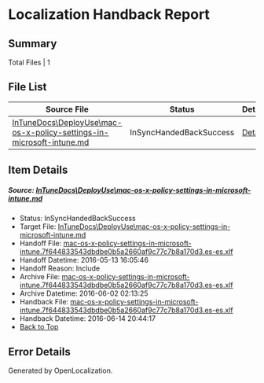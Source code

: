 # <a name='report-top'></a> Localization Handback Report

## Summary
 Total Files | 1

## File List
 Source File | Status | Details 
 ----------- | ------ | ------- 
 [InTuneDocs\DeployUse\mac-os-x-policy-settings-in-microsoft-intune.md](https://github.com/Microsoft/IntuneDocs-pr/blob/42e21b802fb605c98f688485c3b77703b3950e94/InTuneDocs/DeployUse/mac-os-x-policy-settings-in-microsoft-intune.md) | InSyncHandedBackSuccess | [Details](#c31ee9bb3aafa6b54068adda5b14f2c1cacacd3165)

## Item Details
##### <a name='c31ee9bb3aafa6b54068adda5b14f2c1cacacd3165'></a> Source: [InTuneDocs\DeployUse\mac-os-x-policy-settings-in-microsoft-intune.md](https://github.com/Microsoft/IntuneDocs-pr/blob/42e21b802fb605c98f688485c3b77703b3950e94/InTuneDocs/DeployUse/mac-os-x-policy-settings-in-microsoft-intune.md)
* Status: InSyncHandedBackSuccess
* Target File: [InTuneDocs\DeployUse\mac-os-x-policy-settings-in-microsoft-intune.md](https://github.com/Microsoft/IntuneDocs-pr.es-es/blob/6292ad4e4b7aad97cdc07c9ee83c9274d63e0993/InTuneDocs/DeployUse/mac-os-x-policy-settings-in-microsoft-intune.md)
* Handoff File: [mac-os-x-policy-settings-in-microsoft-intune.7f644833543dbdbe0b5a2660af9c77c7b8a170d3.es-es.xlf](https://github.com/Microsoft/EM.handoff/blob/83c5ef4ba1ff3e0e6c33d205517110af209db1fc/ol-handoff/Microsoft/IntuneDocs-pr.es-es/master/mac-os-x-policy-settings-in-microsoft-intune.7f644833543dbdbe0b5a2660af9c77c7b8a170d3.es-es.xlf)
* Handoff Datetime: 2016-05-13 16:05:46
* Handoff Reason: Include
* Archive File: [mac-os-x-policy-settings-in-microsoft-intune.7f644833543dbdbe0b5a2660af9c77c7b8a170d3.es-es.xlf](https://github.com/Microsoft/EM.handoff/blob/cb96ba8b7a3c46f35e81a51da65c0b6add675dd7/ol-handoff/Microsoft/IntuneDocs-pr.es-es/master/archive/mac-os-x-policy-settings-in-microsoft-intune.7f644833543dbdbe0b5a2660af9c77c7b8a170d3.es-es.xlf)
* Archive Datetime: 2016-06-02 02:13:25
* Handback File: [mac-os-x-policy-settings-in-microsoft-intune.7f644833543dbdbe0b5a2660af9c77c7b8a170d3.es-es.xlf](https://github.com/Microsoft/EM.handback/blob/31e6a18e665bc025018417394eab49ae86895504/ol-handback/Microsoft/IntuneDocs-pr.es-es/master/mac-os-x-policy-settings-in-microsoft-intune.7f644833543dbdbe0b5a2660af9c77c7b8a170d3.es-es.xlf)
* Handback Datetime: 2016-06-14 20:44:17
* [Back to Top](#report-top)


## Error Details

Generated by OpenLocalization.

